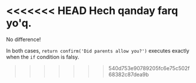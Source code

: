 <<<<<<< HEAD
Hech qanday farq yo'q.
=======
No difference!

In both cases, `return confirm('Did parents allow you?')` executes exactly when the `if` condition is falsy.
>>>>>>> 540d753e90789205fc6e75c502f68382c87dea9b
